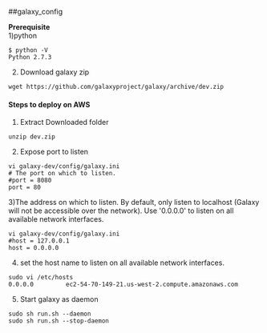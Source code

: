 

##galaxy_config

**Prerequisite**   
1)python  
~~~
$ python -V
Python 2.7.3
~~~
2) Download galaxy zip 
~~~
wget https://github.com/galaxyproject/galaxy/archive/dev.zip
~~~
#### Steps to deploy on AWS 
1) Extract Downloaded folder
~~~
unzip dev.zip
~~~

2) Expose port to listen  
~~~
vi galaxy-dev/config/galaxy.ini
# The port on which to listen.
#port = 8080
port = 80
~~~

3)The address on which to listen.  By default, only listen to localhost (Galaxy
will not be accessible over the network).  Use '0.0.0.0' to listen on all
available network interfaces.
~~~
vi galaxy-dev/config/galaxy.ini
#host = 127.0.0.1
host = 0.0.0.0
~~~
4) set the host name to listen on all available network interfaces.
~~~
sudo vi /etc/hosts
0.0.0.0         ec2-54-70-149-21.us-west-2.compute.amazonaws.com
~~~
5) Start galaxy as daemon
~~~
sudo sh run.sh --daemon
sudo sh run.sh --stop-daemon
~~~